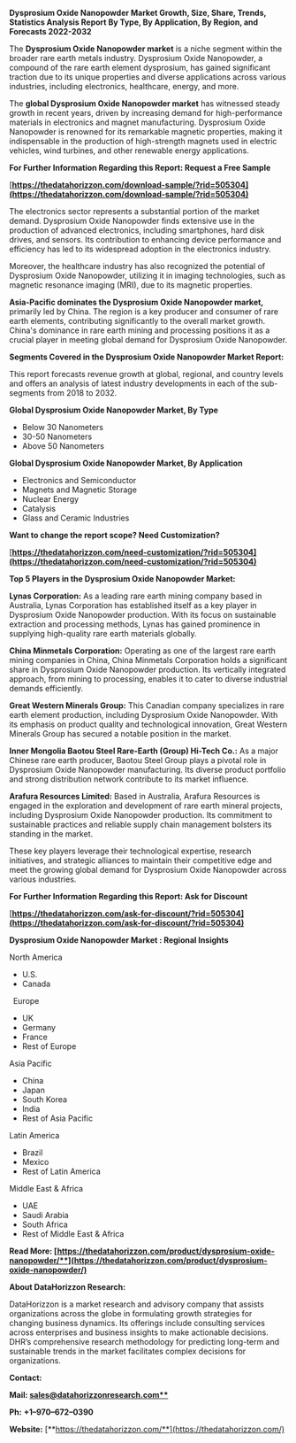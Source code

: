 ﻿**Dysprosium Oxide Nanopowder  Market Growth, Size, Share, Trends, Statistics Analysis Report By Type, By Application, By Region, and Forecasts 2022-2032**


The **Dysprosium Oxide Nanopowder market** is a niche segment within the broader rare earth metals industry. Dysprosium Oxide Nanopowder, a compound of the rare earth element dysprosium, has gained significant traction due to its unique properties and diverse applications across various industries, including electronics, healthcare, energy, and more.

The **global Dysprosium Oxide Nanopowder market** has witnessed steady growth in recent years, driven by increasing demand for high-performance materials in electronics and magnet manufacturing. Dysprosium Oxide Nanopowder is renowned for its remarkable magnetic properties, making it indispensable in the production of high-strength magnets used in electric vehicles, wind turbines, and other renewable energy applications.

**For Further Information Regarding this Report: Request a Free Sample**	

[**https://thedatahorizzon.com/download-sample/?rid=505304](https://thedatahorizzon.com/download-sample/?rid=505304)** 

The electronics sector represents a substantial portion of the market demand. Dysprosium Oxide Nanopowder finds extensive use in the production of advanced electronics, including smartphones, hard disk drives, and sensors. Its contribution to enhancing device performance and efficiency has led to its widespread adoption in the electronics industry.

Moreover, the healthcare industry has also recognized the potential of Dysprosium Oxide Nanopowder, utilizing it in imaging technologies, such as magnetic resonance imaging (MRI), due to its magnetic properties.

**Asia-Pacific dominates the Dysprosium Oxide Nanopowder market,** primarily led by China. The region is a key producer and consumer of rare earth elements, contributing significantly to the overall market growth. China's dominance in rare earth mining and processing positions it as a crucial player in meeting global demand for Dysprosium Oxide Nanopowder.

**Segments Covered in the Dysprosium Oxide Nanopowder Market Report:** 

This report forecasts revenue growth at global, regional, and country levels and offers an analysis of latest industry developments in each of the sub-segments from 2018 to 2032.

**Global Dysprosium Oxide Nanopowder Market, By Type**

- Below 30 Nanometers
- 30-50 Nanometers
- Above 50 Nanometers

**Global Dysprosium Oxide Nanopowder Market, By Application**

- Electronics and Semiconductor
- Magnets and Magnetic Storage
- Nuclear Energy
- Catalysis
- Glass and Ceramic Industries

**Want to change the report scope? Need Customization?**

[**https://thedatahorizzon.com/need-customization/?rid=505304](https://thedatahorizzon.com/need-customization/?rid=505304)** 

**Top 5 Players in the Dysprosium Oxide Nanopowder Market:**

**Lynas Corporation:** As a leading rare earth mining company based in Australia, Lynas Corporation has established itself as a key player in Dysprosium Oxide Nanopowder production. With its focus on sustainable extraction and processing methods, Lynas has gained prominence in supplying high-quality rare earth materials globally.

**China Minmetals Corporation:** Operating as one of the largest rare earth mining companies in China, China Minmetals Corporation holds a significant share in Dysprosium Oxide Nanopowder production. Its vertically integrated approach, from mining to processing, enables it to cater to diverse industrial demands efficiently.

**Great Western Minerals Group:** This Canadian company specializes in rare earth element production, including Dysprosium Oxide Nanopowder. With its emphasis on product quality and technological innovation, Great Western Minerals Group has secured a notable position in the market.

**Inner Mongolia Baotou Steel Rare-Earth (Group) Hi-Tech Co.:** As a major Chinese rare earth producer, Baotou Steel Group plays a pivotal role in Dysprosium Oxide Nanopowder manufacturing. Its diverse product portfolio and strong distribution network contribute to its market influence.

**Arafura Resources Limited:** Based in Australia, Arafura Resources is engaged in the exploration and development of rare earth mineral projects, including Dysprosium Oxide Nanopowder production. Its commitment to sustainable practices and reliable supply chain management bolsters its standing in the market.

These key players leverage their technological expertise, research initiatives, and strategic alliances to maintain their competitive edge and meet the growing global demand for Dysprosium Oxide Nanopowder across various industries.

**For Further Information Regarding this Report: Ask for Discount**	

[**https://thedatahorizzon.com/ask-for-discount/?rid=505304](https://thedatahorizzon.com/ask-for-discount/?rid=505304)** 

**Dysprosium Oxide Nanopowder Market : Regional Insights**

North America

- U.S.
- Canada

` `Europe

- UK
- Germany
- France
- Rest of Europe

Asia Pacific

- China
- Japan
- South Korea
- India
- Rest of Asia Pacific

Latin America

- Brazil
- Mexico
- Rest of Latin America

Middle East & Africa

- UAE
- Saudi Arabia
- South Africa
- Rest of Middle East & Africa

**Read More: [https://thedatahorizzon.com/product/dysprosium-oxide-nanopowder/**](https://thedatahorizzon.com/product/dysprosium-oxide-nanopowder/)** 

**About DataHorizzon Research:**

DataHorizzon is a market research and advisory company that assists organizations across the globe in formulating growth strategies for changing business dynamics. Its offerings include consulting services across enterprises and business insights to make actionable decisions. DHR’s comprehensive research methodology for predicting long-term and sustainable trends in the market facilitates complex decisions for organizations.

**Contact:**

**Mail: [sales@datahorizzonresearch.com**](mailto:sales@datahorizzonresearch.com)**

**Ph:** **+1–970–672–0390**

**Website:** [**https://thedatahorizzon.com/**](https://thedatahorizzon.com/)

